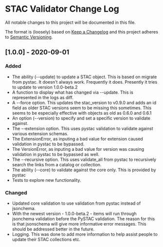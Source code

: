# STAC Validator Change Log

All notable changes to this project will be documented in this file.

The format is (loosely) based on [Keep a Changelog](http://keepachangelog.com/) and this project adheres to [Semantic Versioning](http://semver.org/).

 ## [1.0.0] - 2020-09-01

### Added
- The ability (--update) to update a STAC object. This is based on migrate from pystac. It doesn't always work. Frequently it does. Presently it tries to update to version 1.0.0-beta.2  
- A function to display what has changed via --update. This is represented in the logs as diff. 
- A --force option. This updates the stac_version to v0.9.0 and adds an id field as older STAC versions seem to be missing this sometimes. This seems to be especially effective with objects as old as 0.6.0 and 0.6.1
- An option (--version) to specify and set a specific version to validate against. 
- The --extension option. This uses pystac validation to validate against various extension schemas. 
- The ExtensionError, as inputing a bad value for extension caused validation in pystac to be bypassed. 
- The VersionError, as inputing a bad value for version was causing validation in pystac to be bypassed as well. 
- The --recursive option. This uses validate_all from pystac to recursively search the links from a catalog or collection.
- The ability (--core) to validate against the core only. This is provided by pystac
- Tests to explore new functionality. 

### Changed
- Updated core validation to use validation from pystac instead of jsonchema.
- With the newest version - 1.0.0-beta.2 - items will run through jsonchema validation before the PySTAC validation. The reason for this is that jsonschema will give more informative error messages. This should be addressed better in the future.
- Logging. This was done to add more information to help assist people to update their STAC collections etc. 